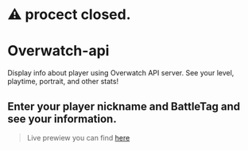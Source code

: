 # ⚠️ procect closed.


# Overwatch-api
Display info about player using Overwatch API server. See your level, playtime, portrait, and other stats!
## Enter your player nickname and BattleTag and see your information.

> Live prewiew you can find [here](https://digidr0.github.io/Overwatch-api/)
 
 
